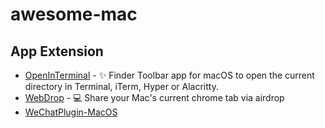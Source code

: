 # awesome-mac

## App Extension
- [OpenInTerminal](https://github.com/Ji4n1ng/OpenInTerminal) - ✨ Finder Toolbar app for macOS to open the current directory in Terminal, iTerm, Hyper or Alacritty.
- [WebDrop](https://github.com/JustinFincher/WebDrop) - 💻 Share your Mac's current chrome tab via airdrop
- [WeChatPlugin-MacOS](https://github.com/TKkk-iOSer/WeChatPlugin-MacOS)
